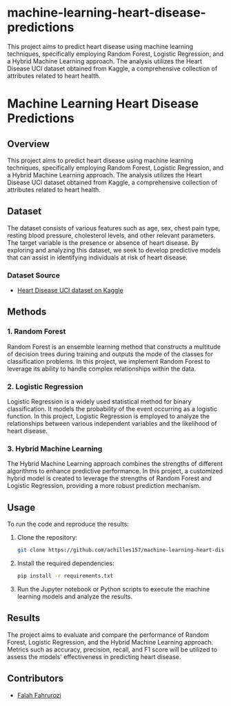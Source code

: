 # machine-learning-heart-disease-predictions
This project aims to predict heart disease using machine learning techniques, specifically employing Random Forest, Logistic Regression, and a Hybrid Machine Learning approach. The analysis utilizes the Heart Disease UCI dataset obtained from Kaggle, a comprehensive collection of attributes related to heart health.
# Machine Learning Heart Disease Predictions

## Overview

This project aims to predict heart disease using machine learning techniques, specifically employing Random Forest, Logistic Regression, and a Hybrid Machine Learning approach. The analysis utilizes the Heart Disease UCI dataset obtained from Kaggle, a comprehensive collection of attributes related to heart health.

## Dataset

The dataset consists of various features such as age, sex, chest pain type, resting blood pressure, cholesterol levels, and other relevant parameters. The target variable is the presence or absence of heart disease. By exploring and analyzing this dataset, we seek to develop predictive models that can assist in identifying individuals at risk of heart disease.

### Dataset Source
- [Heart Disease UCI dataset on Kaggle](https://www.kaggle.com/ronitf/heart-disease-uci)

## Methods

### 1. Random Forest

Random Forest is an ensemble learning method that constructs a multitude of decision trees during training and outputs the mode of the classes for classification problems. In this project, we implement Random Forest to leverage its ability to handle complex relationships within the data.

### 2. Logistic Regression

Logistic Regression is a widely used statistical method for binary classification. It models the probability of the event occurring as a logistic function. In this project, Logistic Regression is employed to analyze the relationships between various independent variables and the likelihood of heart disease.

### 3. Hybrid Machine Learning

The Hybrid Machine Learning approach combines the strengths of different algorithms to enhance predictive performance. In this project, a customized hybrid model is created to leverage the strengths of Random Forest and Logistic Regression, providing a more robust prediction mechanism.

## Usage

To run the code and reproduce the results:

1. Clone the repository:

    ```bash
    git clone https://github.com/achilles157/machine-learning-heart-disease-predictions.git
    ```

2. Install the required dependencies:

    ```bash
    pip install -r requirements.txt
    ```

3. Run the Jupyter notebook or Python scripts to execute the machine learning models and analyze the results.

## Results

The project aims to evaluate and compare the performance of Random Forest, Logistic Regression, and the Hybrid Machine Learning approach. Metrics such as accuracy, precision, recall, and F1 score will be utilized to assess the models' effectiveness in predicting heart disease.

## Contributors

- [Falah Fahrurozi](https://github.com/achilles157)

